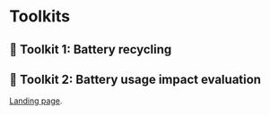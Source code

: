 # Toolkits

## :hammer: Toolkit 1: Battery recycling

## :hammer: Toolkit 2: Battery usage impact evaluation

[Landing page]([https://duckduckgo.com](https://responsible-camellia-1vcc12.mysxl.cn/)).
